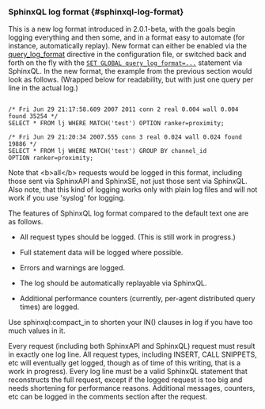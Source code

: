 ### SphinxQL log format {#sphinxql-log-format}

This is a new log format introduced in 2.0.1-beta, with the goals begin logging everything and then some, and in a format easy to automate (for instance, automatically replay). New format can either be enabled via the [query_log_format](../../searchd_program_configuration_options/querylog_format.md) directive in the configuration file, or switched back and forth on the fly with the [`SET GLOBAL query_log_format=...`](../../set_syntax.md) statement via SphinxQL. In the new format, the example from the previous section would look as follows. (Wrapped below for readability, but with just one query per line in the actual log.)

```

/* Fri Jun 29 21:17:58.609 2007 2011 conn 2 real 0.004 wall 0.004 found 35254 */
SELECT * FROM lj WHERE MATCH('test') OPTION ranker=proximity;

/* Fri Jun 29 21:20:34 2007.555 conn 3 real 0.024 wall 0.024 found 19886 */
SELECT * FROM lj WHERE MATCH('test') GROUP BY channel_id
OPTION ranker=proximity;

```

Note that &lt;b&gt;all&lt;/b&gt; requests would be logged in this format, including those sent via SphinxAPI and SphinxSE, not just those sent via SphinxQL. Also note, that this kind of logging works only with plain log files and will not work if you use &#039;syslog&#039; for logging.

The features of SphinxQL log format compared to the default text one are as follows.

*   All request types should be logged. (This is still work in progress.)

*   Full statement data will be logged where possible.

*   Errors and warnings are logged.

*   The log should be automatically replayable via SphinxQL.

*   Additional performance counters (currently, per-agent distributed query times) are logged.

Use sphinxql:compact_in to shorten your IN() clauses in log if you have too much values in it.

Every request (including both SphinxAPI and SphinxQL) request must result in exactly one log line. All request types, including INSERT, CALL SNIPPETS, etc will eventually get logged, though as of time of this writing, that is a work in progress). Every log line must be a valid SphinxQL statement that reconstructs the full request, except if the logged request is too big and needs shortening for performance reasons. Additional messages, counters, etc can be logged in the comments section after the request.